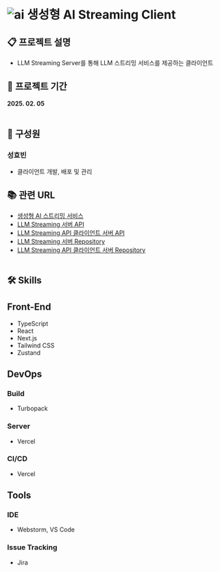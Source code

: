 # ![ai](https://github.com/user-attachments/assets/4a4fece4-ce22-48f1-a1a1-a5804ab4ebc0) 생성형 AI Streaming Client 

## 📋 프로젝트 설명
- LLM Streaming Server를 통해 LLM 스트리밍 서비스를 제공하는 클라이언트

## 📅 프로젝트 기간
<b>2025. 02. 05</b>
<br><br>

## 👫 구성원

### 성효빈
- 클라이언트 개발, 배포 및 관리
  <br>

## 📚 관련 URL
- [생성형 AI 스트리밍 서비스](https://hyobin-llm.vercel.app)
- [LLM Streaming 서버 API](https://hyobin-llm.duckdns.org/docs)
- [LLM Streaming API 클라이언트 서버 API](https://hyobin-llm-client.duckdns.org/swagger-ui/index.html)
- [LLM Streaming 서버 Repository](https://github.com/hellmir/LLM-Streaming-Server)
- [LLM Streaming API 클라이언트 서버 Repository](https://github.com/hellmir/LLM-Streaming-API-Client)
  <br><br>

## 🛠️ Skills

## Front-End
- TypeScript
- React
- Next.js
- Tailwind CSS
- Zustand
  <br>

## DevOps

### Build
- Turbopack

### Server
- Vercel

### CI/CD
- Vercel
  <br>

## Tools

### IDE
- Webstorm, VS Code

### Issue Tracking
- Jira
